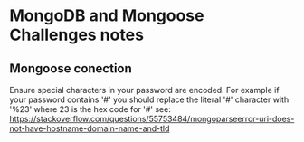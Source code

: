 # MongoDB and Mongoose Challenges notes

## Mongoose conection
Ensure special characters in your password are encoded. For example if your password contains '#' you should replace the literal '#' character with '%23' where 23 is the hex code for '#' see:<br>
https://stackoverflow.com/questions/55753484/mongoparseerror-uri-does-not-have-hostname-domain-name-and-tld

